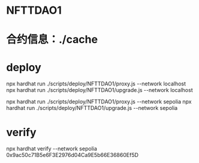 # NFTTDAO1
# 合约信息：./cache
# deploy
npx hardhat run ./scripts/deploy/NFTTDAO1/proxy.js --network localhost
npx hardhat run ./scripts/deploy/NFTTDAO1/upgrade.js --network localhost

npx hardhat run ./scripts/deploy/NFTTDAO1/proxy.js --network sepolia
npx hardhat run ./scripts/deploy/NFTTDAO1/upgrade.js --network sepolia
# verify
npx hardhat verify --network sepolia 0x9ac50c71B5e6F3E2976d04Ca9E5b66E36860Ef5D



